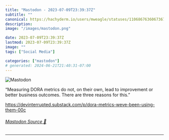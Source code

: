 ```yaml
---
title: "Mastodon - 2023-07-09T23:39:37Z"
subtitle: ""
canonical: https://hachyderm.io/users/mweagle/statuses/110686763606736789
description:
image: "/images/mastodon.png"

date: 2023-07-09T23:39:37Z
lastmod: 2023-07-09T23:39:37Z
image: ""
tags: ["Social Media"]

categories: ["mastodon"]
# generated: 2024-06-21T21:40:31-07:00
---
```

![Mastodon](/images/mastodon.png)

<p>“Measuring DORA metrics do not, on their own, lead to improvement or better business outcomes. There are three reasons for this.”</p><p><a href="https://devinterrupted.substack.com/p/dora-metrics-weve-been-using-them-00c" target="_blank" rel="nofollow noopener noreferrer" translate="no"><span class="invisible">https://</span><span class="ellipsis">devinterrupted.substack.com/p/</span><span class="invisible">dora-metrics-weve-been-using-them-00c</span></a></p>


###### [Mastodon Source 🐘](https://hachyderm.io/@mweagle/110686763606736789)

___
